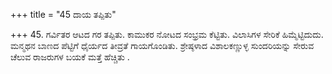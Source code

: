 +++
title = "45 ದಾಯ ತಪ್ಪಿತು"

+++
45. ಗರ್ವಿತರ ಆಟದ ಗರ ತಪ್ಪಿತು. ಕಾಮುಕರ ನೋಟದ ಸಂಭ್ರಮ ಕೆಟ್ಟಿತು. ವಿಲಾಸಿಗಳ ಸೇರಿಕೆ ಹಿಮ್ಮೆಟ್ಟಿದುದು. ಮನ್ಮಥನ ಬಾಣದ ಪೆಟ್ಟಿಗೆ ಧೈರ್ಯದ ತೀವ್ರತೆ ಗಾಯಗೊಂಡಿತು.   ಶ್ರೇಷ್ಠಳಾದ ವಿಶಾಲಕಣ್ಣುಳ್ಳ ಸುಂದರಿಯನ್ನು  ಸೇರುವ ಚೆಲುವ ರಾಜರುಗಳ ಬಯಕೆ ಮತ್ತೆ ಹೆಚ್ಚಿತು .